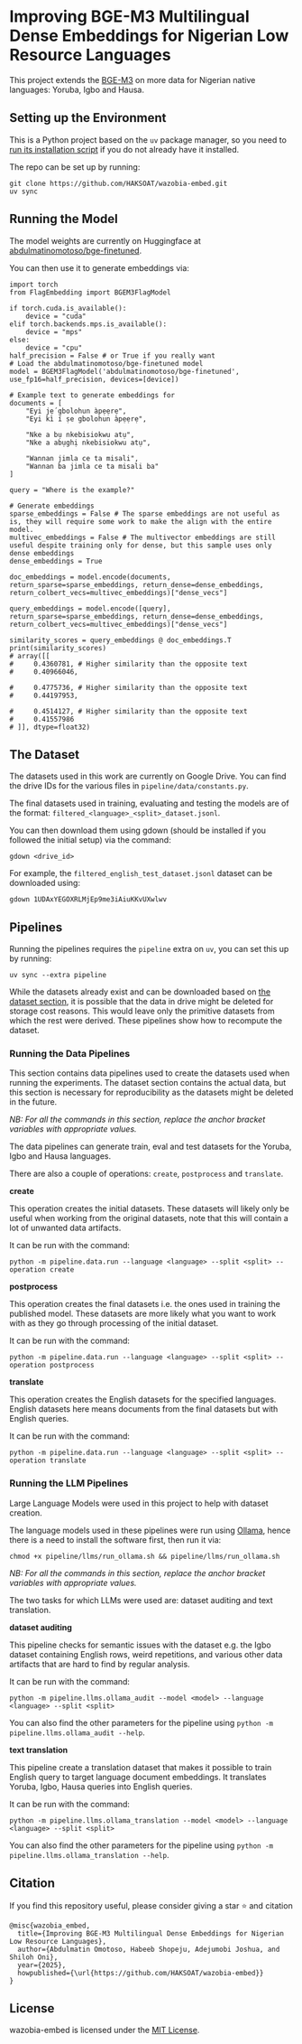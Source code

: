 # Improving BGE-M3 Multilingual Dense Embeddings for Nigerian Low Resource Languages

This project extends the [BGE-M3](https://github.com/FlagOpen/FlagEmbedding/blob/master/docs/source/bge/bge_m3.rst) on more data for Nigerian native languages: Yoruba, Igbo and Hausa.

## Setting up the Environment

This is a Python project based on the `uv` package manager, so you need to [run its installation script](https://docs.astral.sh/uv/getting-started/installation/) if you do not already have it installed.

The repo can be set up by running:

```
git clone https://github.com/HAKSOAT/wazobia-embed.git
uv sync
```

## Running the Model

The model weights are currently on Huggingface at [abdulmatinomotoso/bge-finetuned](https://huggingface.co/abdulmatinomotoso/bge-finetuned).

You can then use it to generate embeddings via:

```
import torch
from FlagEmbedding import BGEM3FlagModel

if torch.cuda.is_available():
    device = "cuda"
elif torch.backends.mps.is_available():
    device = "mps"
else:
    device = "cpu"
half_precision = False # or True if you really want
# Load the abdulmatinomotoso/bge-finetuned model
model = BGEM3FlagModel('abdulmatinomotoso/bge-finetuned', use_fp16=half_precision, devices=[device])

# Example text to generate embeddings for
documents = [
    "Eyi jẹ́ gbolohun àpẹẹrẹ",
    "Eyi kì í ṣe gbolohun àpẹẹrẹ",

    "Nke a bụ nkebisiokwu atụ",
    "Nke a abụghị nkebisiokwu atụ",

    "Wannan jimla ce ta misali",
    "Wannan ba jimla ce ta misali ba"
]

query = "Where is the example?"

# Generate embeddings
sparse_embeddings = False # The sparse embeddings are not useful as is, they will require some work to make the align with the entire model.
multivec_embeddings = False # The multivector embeddings are still useful despite training only for dense, but this sample uses only dense embeddings
dense_embeddings = True

doc_embeddings = model.encode(documents, return_sparse=sparse_embeddings, return_dense=dense_embeddings, return_colbert_vecs=multivec_embeddings)["dense_vecs"]

query_embeddings = model.encode([query], return_sparse=sparse_embeddings, return_dense=dense_embeddings, return_colbert_vecs=multivec_embeddings)["dense_vecs"]

similarity_scores = query_embeddings @ doc_embeddings.T
print(similarity_scores)
# array([[
#     0.4360781, # Higher similarity than the opposite text
#     0.40966046, 
    
#     0.4775736, # Higher similarity than the opposite text
#     0.44197953, 
    
#     0.4514127, # Higher similarity than the opposite text
#     0.41557986
# ]], dtype=float32)
```

## The Dataset

The datasets used in this work are currently on Google Drive. You can find the drive IDs for the various files in `pipeline/data/constants.py`.

The final datasets used in training, evaluating and testing the models are of the format: `filtered_<language>_<split>_dataset.jsonl`.

You can then download them using gdown (should be installed if you followed the initial setup) via the command:

```
gdown <drive_id>
```

For example, the `filtered_english_test_dataset.jsonl` dataset can be downloaded using:

```
gdown 1UDAxYEGOXRLMjEp9me3iAiuKKvUXwlwv
```

## Pipelines

Running the pipelines requires the `pipeline` extra on `uv`, you can set this up by running:

```
uv sync --extra pipeline
```

While the datasets already exist and can be downloaded based on [the dataset section](#the-dataset), it is possible that the data in drive might be deleted for storage cost reasons. This would leave only the primitive datasets from which the rest were derived. These pipelines show how to recompute the dataset.

### Running the Data Pipelines

This section contains data pipelines used to create the datasets used when running the experiments. The dataset section contains the actual data, but this section is necessary for reproducibility as the datasets might be deleted in the future.

*NB: For all the commands in this section, replace the anchor bracket variables with appropriate values.*

The data pipelines can generate train, eval and test datasets for the Yoruba, Igbo and Hausa languages.

There are also a couple of operations: `create`, `postprocess` and `translate`.

**create**

This operation creates the initial datasets. These datasets will likely only be useful when working from the original datasets, note that this will contain a lot of unwanted data artifacts.

It can be run with the command:

```
python -m pipeline.data.run --language <language> --split <split> --operation create
```

**postprocess**

This operation creates the final datasets i.e. the ones used in training the published model. These datasets are more likely what you want to work with as they go through processing of the initial dataset.

It can be run with the command:

```
python -m pipeline.data.run --language <language> --split <split> --operation postprocess
```

**translate**

This operation creates the English datasets for the specified languages. English datasets here means documents from the final datasets but with English queries.

It can be run with the command:

```
python -m pipeline.data.run --language <language> --split <split> --operation translate
```

### Running the LLM Pipelines

Large Language Models were used in this project to help with dataset creation.

The language models used in these pipelines were run using [Ollama](https://ollama.com/), hence there is a need to install the software first, then run it via:

```
chmod +x pipeline/llms/run_ollama.sh && pipeline/llms/run_ollama.sh
```

*NB: For all the commands in this section, replace the anchor bracket variables with appropriate values.*

The two tasks for which LLMs were used are: dataset auditing and text translation.

**dataset auditing**

This pipeline checks for semantic issues with the dataset e.g. the Igbo dataset containing English rows, weird repetitions, and various other data artifacts that are hard to find by regular analysis.

It can be run with the command:

```
python -m pipeline.llms.ollama_audit --model <model> --language <language> --split <split>
```

You can also find the other parameters for the pipeline using `python -m pipeline.llms.ollama_audit --help`.

**text translation**

This pipeline create a translation dataset that makes it possible to train English query to target language document embeddings. It translates Yoruba, Igbo, Hausa queries into English queries.

It can be run with the command:

```
python -m pipeline.llms.ollama_translation --model <model> --language <language> --split <split>
```

You can also find the other parameters for the pipeline using `python -m pipeline.llms.ollama_translation --help`.

## Citation

If you find this repository useful, please consider giving a star :star: and citation

```
@misc{wazobia_embed,
  title={Improving BGE-M3 Multilingual Dense Embeddings for Nigerian Low Resource Languages},
  author={Abdulmatin Omotoso, Habeeb Shopeju, Adejumobi Joshua, and Shiloh Oni},
  year={2025},
  howpublished={\url{https://github.com/HAKSOAT/wazobia-embed}}
}
```

## License
wazobia-embed is licensed under the [MIT License](https://github.com/HAKSOAT/wazobia-embed/blob/main/LICENSE).